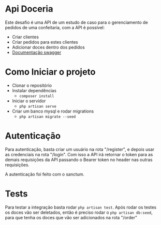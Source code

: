 # Api Doceria

Este desafio é uma API de um estudo de caso para o gerenciamento de pedidos de uma confeitaria, com a API é possível:

* Criar clientes
* Criar pedidos para estes clientes
* Adicionar doces dentro dos pedidos
* [Documentação swagger](https://app.swaggerhub.com/apis-docs/GFUCCI2005/api_doceria/1.0.0)

# Como Iniciar o projeto

* Clonar o repositório
* Instalar dependências
    - `composer install`
* Iniciar o servidor
    - `php artisan serve`
* Criar um banco mysql e rodar migrations
    - `php artisan migrate --seed`

# Autenticação

Para autenticação, basta criar um usuário na rota "/register", e depois usar as credenciais na rota "/login". Com isso a API irá retornar o token para as demais requisições da API passando o Bearer token no header nas outras requisições.

A autenticação foi feito com o sanctum.

# Tests

Para testar a integração basta rodar `php artisan test`. Após rodar os testes os doces vão ser deletados, então é preciso rodar o `php artisan db:seed`, para que tenha os doces que vão ser adicionados na rota "/order"